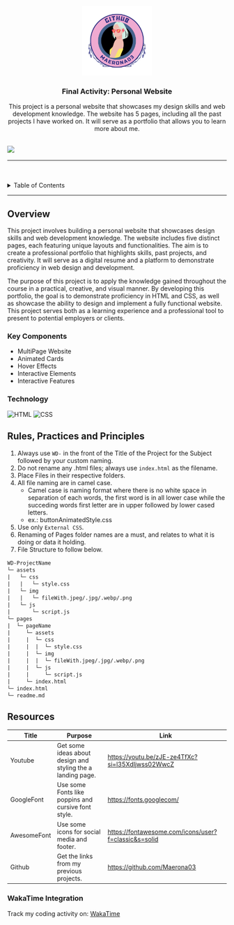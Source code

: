 <a name="readme-top">

<br/>

<br />
<div align="center">
  <a href="https://github.com/zyx-0314/">
    <img src="./assets/img/logo (3).png" alt="logo" width="160" height="160">
  </a>
  <h3 align="center">Final Activity: Personal Website</h3>
</div>
<div align="center">
 This project is a personal website that showcases my design skills and web development knowledge. The website has 5 pages, including all the past projects I have worked on. It will serve as a portfolio that allows you to learn more about me.
</div>

<br />

![](https://visit-counter.vercel.app/counter.png?page=Maerona03/WD-FinalActivity)

---

<br />
<br />

<!-- TODO: If you want to add more layers for your readme -->
<details>
  <summary>Table of Contents</summary>
  <ol>
    <li>
      <a href="#overview">Overview</a>
      <ol>
        <li>
          <a href="#key-components">Key Components</a>
        </li>
        <li>
          <a href="#technology">Technology</a>
        </li>
      </ol>
    </li>
    <li>
      <a href="#rule,-practices-and-principles">Rules, Practices and Principles</a>
    </li>
    <li>
      <a href="#resources">Resources</a>
    </li>
  </ol>
</details>

---

## Overview


This project involves building a personal website that showcases design skills and web development knowledge. The website includes five distinct pages, each featuring unique layouts and functionalities. The aim is to create a professional portfolio that highlights skills, past projects, and creativity. It will serve as a digital resume and a platform to demonstrate proficiency in web design and development.

The purpose of this project is to apply the knowledge gained throughout the course in a practical, creative, and visual manner. By developing this portfolio, the goal is to demonstrate proficiency in HTML and CSS, as well as showcase the ability to design and implement a fully functional website. This project serves both as a learning experience and a professional tool to present to potential employers or clients.


### Key Components

- MultiPage Website
- Animated Cards
- Hover Effects
- Interactive Elements
- Interactive Features

### Technology

![HTML](https://img.shields.io/badge/HTML-E34F26?style=for-the-badge&logo=html5&logoColor=white)
![CSS](https://img.shields.io/badge/CSS-1572B6?style=for-the-badge&logo=css3&logoColor=white)

## Rules, Practices and Principles

1. Always use `WD-` in the front of the Title of the Project for the Subject followed by your custom naming.
2. Do not rename any .html files; always use `index.html` as the filename.
3. Place Files in their respective folders.
4. All file naming are in camel case.
   - Camel case is naming format where there is no white space in separation of each words, the first word is in all lower case while the succeding words first letter are in upper followed by lower cased letters.
   - ex.: buttonAnimatedStyle.css
5. Use only `External CSS`.
6. Renaming of Pages folder names are a must, and relates to what it is doing or data it holding.
7. File Structure to follow below.

```
WD-ProjectName
└─ assets
|   └─ css
|   |   └─ style.css
|   └─ img
|   |   └─ fileWith.jpeg/.jpg/.webp/.png
|   └─ js
|       └─ script.js
└─ pages
|  └─ pageName
|     └─ assets
|     |  └─ css
|     |  |  └─ style.css
|     |  └─ img
|     |  |  └─ fileWith.jpeg/.jpg/.webp/.png
|     |  └─ js
|     |     └─ script.js
|     └─ index.html
└─ index.html
└─ readme.md
```

## Resources

<!-- TODO: Add References -->

| Title       | Purpose                                                     | Link                                                 |
| ----------- | ----------------------------------------------------------- | ---------------------------------------------------- |
| Youtube     | Get some ideas about design and styling the a landing page. | https://youtu.be/zJE-ze4TfXc?si=l35XdIjwss02WwcZ     |
| GoogleFont  | Use some Fonts like poppins and cursive font style.         | https://fonts.googlecom/                             |
| AwesomeFont | Use some icons for social media and footer.                 | https://fontawesome.com/icons/user?f=classic&s=solid |
| Github      | Get the links from my previous projects.                    | https://github.com/Maerona03                         |



### WakaTime Integration
Track my coding activity on:
[WakaTime](https://wakatime.com/projects/WD-finalActivity )
